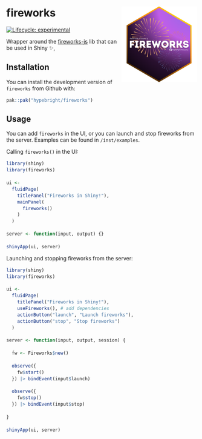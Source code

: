 # fireworks <img src="./inst/images/fireworks.png" width="200px" align="right"/>

<!-- badges: start -->
[![Lifecycle: experimental](https://img.shields.io/badge/lifecycle-experimental-orange.svg)](https://www.tidyverse.org/lifecycle/#experimental)
<!-- badges: end -->

Wrapper around the [fireworks-js](https://fireworks.js.org) lib that can be used in Shiny ✨,

## Installation

You can install the development version of `fireworks` from Github with:

``` r
pak::pak("hypebright/fireworks")
```

## Usage

You can add `fireworks` in the UI, or you can launch and stop fireworks from the server. Examples can be found in `/inst/examples`.

Calling `fireworks()` in the UI:

``` r
library(shiny)
library(fireworks)

ui <-
  fluidPage(
    titlePanel("Fireworks in Shiny!"),
    mainPanel(
      fireworks()
    )
  )

server <- function(input, output) {}

shinyApp(ui, server)
```

Launching and stopping fireworks from the server:

``` r
library(shiny)
library(fireworks)

ui <-
  fluidPage(
    titlePanel("Fireworks in Shiny!"),
    useFireworks(), # add dependencies
    actionButton("launch", "Launch fireworks"),
    actionButton("stop", "Stop fireworks")
  )
  
server <- function(input, output, session) {

  fw <- Fireworks$new()

  observe({
    fw$start()
  }) |> bindEvent(input$launch)

  observe({
    fw$stop()
  }) |> bindEvent(input$stop)

}

shinyApp(ui, server)
```
